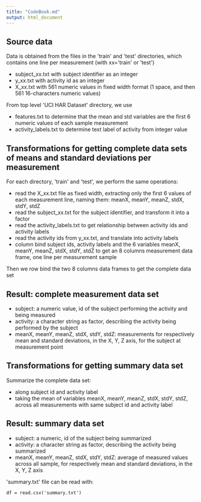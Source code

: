 ```yaml
---
title: "CodeBook.md"
output: html_document
---
```


Source data
---------------------------------------------------------------------------------------

Data is obtained from the files in the 'train' and 'test' directories, which contains one line per measurement (with xx='train' or 'test')
- subject_xx.txt with subject identifier as an integer
- y_xx.txt with activity id as an integer
- X_xx.txt with 561 numeric values in fixed width format (1 space, and then 561 16-characters numeric values)

From top level 'UCI HAR Dataset' directory, we use
- features.txt to determine that the mean and std variables are the first 6 numeric values of each sample measurement
- activity_labels.txt to determine text label of activity from integer value

Transformations for getting complete data sets of means and standard deviations per measurement
---------------------------------------------------------------------------------------

For each directory, 'train' and 'test', we perform the same operations:
- read the X_xx.txt file as fixed width, extracting only the first 6 values of each measurement line, naming them: meanX, meanY, meanZ, stdX, stdY, stdZ
- read the subject_xx.txt for the subject identifier, and transform it into a factor
- read the activity_labels.txt to get relationship between activity ids and activity labels
- read the activity ids from y_xx.txt, and translate into activity labels
- column bind subject ids, activity labels and the 6 variables meanX, meanY, meanZ, stdX, stdY, stdZ to get an 8 columns measurement data frame, one line per measurement sample

Then we row bind the two 8 columns data frames to get the complete data set

Result: complete measurement data set
------------------------------------------------------------------------------------------

- subject: a numeric value, id of the subject performing the activity and being measured
- activity: a character string as factor, describing the activity being performed by the subject
- meanX, meanY, meanZ, stdX, stdY, stdZ: measurements for respectively mean and standard deviations, in the X, Y, Z axis, for the subject at measurement point

Transformations for getting summary data set
-----------------------------------------------------------------------------------------

Summarize the complete data set:
- along subject id and activity label
- taking the mean of variables meanX, meanY, meanZ, stdX, stdY, stdZ, across all measurements with same subject id and activity label

Result: summary data set
------------------------------------------------------------------------------------------

- subject: a numeric, id of the subject being summarized
- activity: a character string as factor, describing the activity being summarized
- meanX, meanY, meanZ, stdX, stdY, stdZ: average of measured values across all sample, for respectively mean and standard deviations, in the X, Y, Z axis

'summary.txt' file can be read with:
```
df = read.csv('summary.txt')
```




